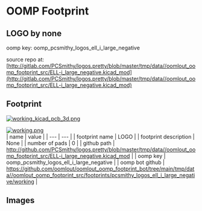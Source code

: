 # OOMP Footprint  
## LOGO  by none  
  
oomp key: oomp_pcsmithy_logos_ell_i_large_negative  
  
source repo at: [http://gitlab.com/PCSmithy/logos.pretty/blob/master/tmp/data//oomlout_oomp_footprint_src/ELL-i_large_negative.kicad_mod](http://gitlab.com/PCSmithy/logos.pretty/blob/master/tmp/data//oomlout_oomp_footprint_src/ELL-i_large_negative.kicad_mod)  
## Footprint  
  
[![working_kicad_pcb_3d.png](working_kicad_pcb_3d_600.png)](working_kicad_pcb_3d.png)  
  
[![working.png](working_600.png)](working.png)  
| name | value | 
| --- | --- | 
| footprint name | LOGO | 
| footprint description | None | 
| number of pads | 0 | 
| github path | http://github.com/PCSmithy/logos.pretty/blob/master/tmp/data//oomlout_oomp_footprint_src/ELL-i_large_negative.kicad_mod | 
| oomp key | oomp_pcsmithy_logos_ell_i_large_negative | 
| oomp bot github | https://github.com/oomlout/oomlout_oomp_footprint_bot/tree/main/tmp/data//oomlout_oomp_footprint_src/footprints/pcsmithy_logos_ell_i_large_negative/working | 
## Images  
